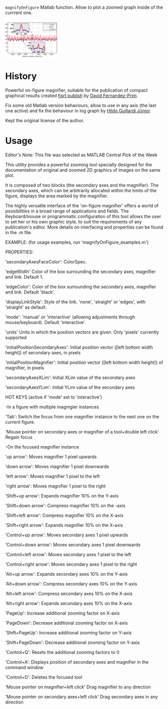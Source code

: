 `magnifyOnFigure` Matlab function. Allow to plot a zoomed graph inside of the currrent one.

![image](./image_example.png)

# History

Powerful on-figure magnifier, suitable for the publication of compact graphical results created [fisrt publish](https://www.mathworks.com/matlabcentral/fileexchange/26007-on-figure-magnifier) by [David Fernandez-Prim](https://www.mathworks.com/matlabcentral/profile/authors/1940299-david-fernandez-prim).

Fix some old Matlab version behaviours, allow to use in any axis (the last one active) and fix the behaviour in log graph by [Hildo Guillardi Júnior](https://www.mathworks.com/matlabcentral/profile/authors/3318785-hildo).

Kept the original license of the author.

# Usage



Editor's Note: This file was selected as MATLAB Central Pick of the Week

This utility provides a powerful zooming tool specially designed for the documentation of original and zoomed 2D graphics of images on the same plot.

It is composed of two blocks (the secondary axes and the magnifier). The secondary axes, which can be arbitrarily allocated within the limits of the figure, displays the area marked by the magnifier.

The highly versatile interface of the 'on-figure magnifier' offers a world of possibilities in a broad range of applications and fields. The Keyboard/mouse or programmatic configuration of this tool allows the user to set her or his own graphic style, to suit the requirements of any publication's editor. More details on interfacing and properties can be found in the .m file.

EXAMPLE: (for usage examples, run 'magnifyOnFigure_examples.m')

PROPERTIES:

'secondaryAxesFaceColor': ColorSpec.

'edgeWidth' Color of the box surrounding the secondary axes, magnifier and link. Default 1.

'edgeColor': Color of the box surrounding the secondary axes, magnifier and link. Default 'black'.

'displayLinkStyle': Style of the link. 'none', 'straight' or 'edges', with 'straight' as default.

'mode': 'manual' or 'interactive' (allowing adjustments through mouse/keyboard). Default 'interactive'.

'units' Units in which the position vectors are given. Only 'pixels' currently supported

'initialPositionSecondaryAxes': Initial position vector ([left bottom width height]) of secondary axes, in pixels

'initialPositionMagnifier': Initial position vector ([left bottom width height]) of magnifier, in pixels

'secondaryAxesXLim': Initial XLim value of the secondary axes

'secondaryAxesYLim': Initial YLim value of the secondary axes

HOT KEYS (active if 'mode' set to 'interactive')

-In a figure with multiple magnigier instances

'Tab': Switch the focus from one magnifier instance to the next one on the current figure.

'Mouse pointer on secondary axes or magnifier of a tool+double left click' Regain focus

-On the focused magnifier instance

'up arrow': Moves magnifier 1 pixel upwards

'down arrow': Moves magnifier 1 pixel downwards

'left arrow': Moves magnifier 1 pixel to the left

'right arrow': Moves magnifier 1 pixel to the right

'Shift+up arrow': Expands magnifier 10% on the Y-axis

'Shift+down arrow': Compress magnifier 10% on the -axis

'Shift+left arrow': Compress magnifier 10% on the X-axis

'Shift+right arrow': Expands magnifier 10% on the X-axis

'Control+up arrow': Moves secondary axes 1 pixel upwards

'Control+down arrow': Moves secondary axes 1 pixel downwards

'Control+left arrow': Moves secondary axes 1 pixel to the left

'Control+right arrow': Moves secondary axes 1 pixel to the right

'Alt+up arrow': Expands secondary axes 10% on the Y-axis

'Alt+down arrow': Compress secondary axes 10% on the Y-axis

'Alt+left arrow': Compress secondary axes 10% on the X-axis

'Alt+right arrow': Expands secondary axes 10% on the X-axis

'PageUp': Increase additional zooming factor on X-axis

'PageDown': Decrease additional zooming factor on X-axis

'Shift+PageUp': Increase additional zooming factor on Y-axis

'Shift+PageDown': Decrease additional zooming factor on Y-axis

'Control+Q': Resets the additional zooming factors to 0

'Control+A': Displays position of secondary axes and magnifier in the command window

'Control+D': Deletes the focused tool

'Mouse pointer on magnifier+left click' Drag magnifier to any direction

'Mouse pointer on secondary axes+left click' Drag secondary axes in any direction

